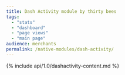 ```yaml
---
title: Dash Activity module by thirty bees
tags:
  - "stats"
  - "dashboard"
  - "page views"
  - "main page"
audience: merchants
permalink: /native-modules/dash-activity/
---
```


{% include api/1.0/dashactivity-content.md %}